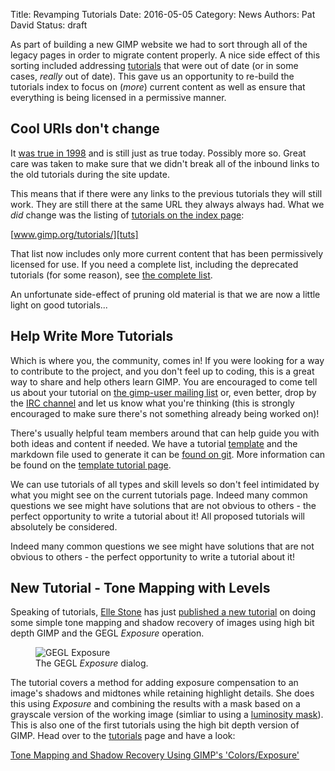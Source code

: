 Title: Revamping Tutorials
Date: 2016-05-05
Category: News
Authors: Pat David
Status: draft

As part of building a new GIMP website we had to sort through all of the legacy pages in order to migrate content properly. A nice side effect of this sorting included addressing [tutorials][tuts] that were out of date (or in some cases, _really_ out of date).  This gave us an opportunity to re-build the tutorials index to focus on (_more_) current content as well as ensure that everything is being licensed in a permissive manner.

[tuts]: //www.gimp.org/tutorials/



## Cool URIs don't change

It [was true in 1998][cool] and is still just as true today. Possibly more so.  Great care was taken to make sure that we didn't break all of the inbound links to the old tutorials during the site update.

[cool]: https://www.w3.org/Provider/Style/URI.html

This means that if there were any links to the previous tutorials they will still work.  They are still there at the same URL they always always had.  What we _did_ change was the listing of [tutorials on the index page][tuts]:  

[www.gimp.org/tutorials/][tuts]

That list now includes only more current content that has been permissively licensed for use. If you need a complete list, including the deprecated tutorials (for some reason), see [the complete list](/tutorials/list-all.html).

An unfortunate side-effect of pruning old material is that we are now a little light on good tutorials...



## Help Write More Tutorials

Which is where you, the community, comes in! If you were looking for a way to contribute to the project, and you don't feel up to coding, this is a great way to share and help others learn GIMP. You are encouraged to come tell us about your tutorial on [the gimp-user mailing list][gu-mail] or, even better, drop by the [IRC channel][irc] and let us know what you're thinking (this is strongly encouraged to make sure there's not something already being worked on)!

[irc]: /irc.html
[gu-mail]: https://mail.gnome.org/mailman/listinfo/gimp-user-list

There's usually helpful team members around that can help guide you with both ideas and content if needed.
We have a tutorial [template][tt] and the markdown file used to generate it can be [found on git][]. More information can be found on the [template tutorial page][tt].

[tt]: /tutorials/template/
[found on git]: https://git.gnome.org/browse/gimp-web/plain/content/tutorials/template/index.md

We can use tutorials of all types and skill levels so don't feel intimidated by what you might see on the current tutorials page.  Indeed many common questions we see might have solutions that are not obvious to others - the perfect opportunity to write a tutorial about it!  All proposed tutorials will absolutely be considered.

Indeed many common questions we see might have solutions that are not obvious to others - the perfect opportunity to write a tutorial about it!


## New Tutorial - Tone Mapping with Levels

Speaking of tutorials, [Elle Stone][] has just [published a new tutorial][tut] on doing some simple tone mapping and shadow recovery of images using high bit depth GIMP and the GEGL _Exposure_ operation.

[Elle Stone]: http://ninedegreesbelow.com/
[tut]: /tutorials/Tone_Mapping_Using_GIMP_Levels/

<figure>
<img src='{filename}../../tutorials/Tone_Mapping_Using_GIMP_Levels/gegl-exposure-add-one-stop-positive-exposure-compensation.jpg' alt='GEGL Exposure'>
<figcaption>
The GEGL <i>Exposure</i> dialog.
</figcaption>
</figure>

The tutorial covers a method for adding exposure compensation to an image's shadows and midtones while retaining highlight details.  She does this using _Exposure_ and combining the results with a mask based on a grayscale version of the working image (simliar to using a [luminosity mask][]).
This is also one of the first tutorials using the high bit depth version of GIMP.  Head over to the [tutorials][tuts] page and have a look:

[luminosity mask]: /tutorials/Luminosity_Masks/

[Tone Mapping and Shadow Recovery Using GIMP's 'Colors/Exposure'][tut]
